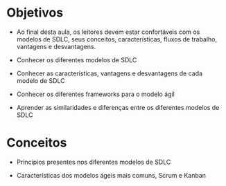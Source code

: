 # Objetivos

- Ao final desta aula, os leitores devem estar confortáveis com os modelos de SDLC, seus conceitos, características, fluxos de trabalho, vantagens e desvantagens.

- Conhecer os diferentes modelos de SDLC

- Conhecer as características, vantagens e desvantagens de cada modelo de SDLC

- Conhecer os diferentes frameworks para o modelo ágil

- Aprender as similaridades e diferenças entre os diferentes modelos de SDLC

# Conceitos

- Princípios presentes nos diferentes modelos de SDLC

- Características dos modelos ágeis mais comuns, Scrum e Kanban